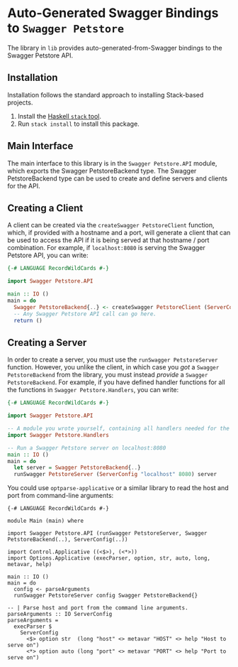 # Auto-Generated Swagger Bindings to `Swagger Petstore`

The library in `lib` provides auto-generated-from-Swagger bindings to the Swagger Petstore API.

## Installation

Installation follows the standard approach to installing Stack-based projects.

1. Install the [Haskell `stack` tool](http://docs.haskellstack.org/en/stable/README).
2. Run `stack install` to install this package.

## Main Interface

The main interface to this library is in the `Swagger Petstore.API` module, which exports the Swagger PetstoreBackend type. The Swagger PetstoreBackend
type can be used to create and define servers and clients for the API.

## Creating a Client

A client can be created via the `createSwagger PetstoreClient` function, which, if provided with a hostname and a port, will generate
a client that can be used to access the API if it is being served at that hostname / port combination. For example, if
`localhost:8080` is serving the Swagger Petstore API, you can write:

```haskell
{-# LANGUAGE RecordWildCards #-}

import Swagger Petstore.API

main :: IO ()
main = do
  Swagger PetstoreBackend{..} <- createSwagger PetstoreClient (ServerConfig "localhost" 8080)
  -- Any Swagger Petstore API call can go here.
  return ()
```

## Creating a Server

In order to create a server, you must use the `runSwagger PetstoreServer` function. However, you unlike the client, in which case you *got* a `Swagger PetstoreBackend`
from the library, you must instead *provide* a `Swagger PetstoreBackend`. For example, if you have defined handler functions for all the
functions in `Swagger Petstore.Handlers`, you can write:

```haskell
{-# LANGUAGE RecordWildCards #-}

import Swagger Petstore.API

-- A module you wrote yourself, containing all handlers needed for the Swagger PetstoreBackend type.
import Swagger Petstore.Handlers

-- Run a Swagger Petstore server on localhost:8080
main :: IO ()
main = do
  let server = Swagger PetstoreBackend{..}
  runSwagger PetstoreServer (ServerConfig "localhost" 8080) server
```

You could use `optparse-applicative` or a similar library to read the host and port from command-line arguments:
```
{-# LANGUAGE RecordWildCards #-}

module Main (main) where

import Swagger Petstore.API (runSwagger PetstoreServer, Swagger PetstoreBackend(..), ServerConfig(..))

import Control.Applicative ((<$>), (<*>))
import Options.Applicative (execParser, option, str, auto, long, metavar, help)

main :: IO ()
main = do
  config <- parseArguments
  runSwagger PetstoreServer config Swagger PetstoreBackend{}

-- | Parse host and port from the command line arguments.
parseArguments :: IO ServerConfig
parseArguments =
  execParser $
    ServerConfig
      <$> option str  (long "host" <> metavar "HOST" <> help "Host to serve on")
      <*> option auto (long "port" <> metavar "PORT" <> help "Port to serve on")
```
